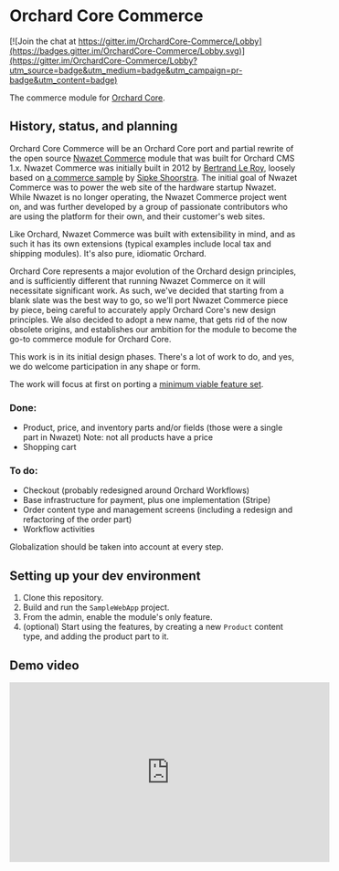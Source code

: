 # Orchard Core Commerce

[![Join the chat at https://gitter.im/OrchardCore-Commerce/Lobby](https://badges.gitter.im/OrchardCore-Commerce/Lobby.svg)](https://gitter.im/OrchardCore-Commerce/Lobby?utm_source=badge&utm_medium=badge&utm_campaign=pr-badge&utm_content=badge)

The commerce module for [Orchard Core](https://github.com/OrchardCMS/OrchardCore).

## History, status, and planning

Orchard Core Commerce will be an Orchard Core port and partial rewrite of the open source [Nwazet Commerce](https://github.com/bleroy/Nwazet.Commerce) module that was built for Orchard CMS 1.x. Nwazet Commerce was initially built in 2012 by [Bertrand Le Roy](https://github.com/bleroy), loosely based on [a commerce sample](http://www.ideliverable.com/blog/writing-an-orchard-webshop-module-from-scratch-part-1) by [Sipke Shoorstra](https://github.com/sfmskywalker). The initial goal of Nwazet Commerce was to power the web site of the hardware startup Nwazet. While Nwazet is no longer operating, the Nwazet Commerce project went on, and was further developed by a group of passionate contributors who are using the platform for their own, and their customer's web sites.

Like Orchard, Nwazet Commerce was built with extensibility in mind, and as such it has its own extensions (typical examples include local tax and shipping modules). It's also pure, idiomatic Orchard.

Orchard Core represents a major evolution of the Orchard design principles, and is sufficiently different that running Nwazet Commerce on it will necessitate significant work. As such, we've decided that starting from a blank slate was the best way to go, so we'll port Nwazet Commerce piece by piece, being careful to accurately apply Orchard Core's new design principles. We also decided to adopt a new name, that gets rid of the now obsolete origins, and establishes our ambition for the module to become the go-to commerce module for Orchard Core.

This work is in its initial design phases. There's a lot of work to do, and yes, we do welcome participation in any shape or form.

The work will focus at first on porting a [minimum viable feature set](https://github.com/OrchardCMS/OrchardCore.Commerce/issues/3).

### Done:

* Product, price, and inventory parts and/or fields (those were a single part in Nwazet)
  Note: not all products have a price
* Shopping cart

### To do:
* Checkout (probably redesigned around Orchard Workflows)
* Base infrastructure for payment, plus one implementation (Stripe)
* Order content type and management screens (including a redesign and refactoring of the order part)
* Workflow activities

Globalization should be taken into account at every step.

## Setting up your dev environment

1. Clone this repository.
2. Build and run the `SampleWebApp` project.
3. From the admin, enable the module's only feature.
4. (optional) Start using the features, by creating a new `Product` content type, and adding the product part to it.

## Demo video

<iframe width="560" height="315" src="https://www.youtube-nocookie.com/embed/EVvwS1UaIk4" frameborder="0" allow="accelerometer; autoplay; encrypted-media; gyroscope; picture-in-picture" allowfullscreen></iframe>